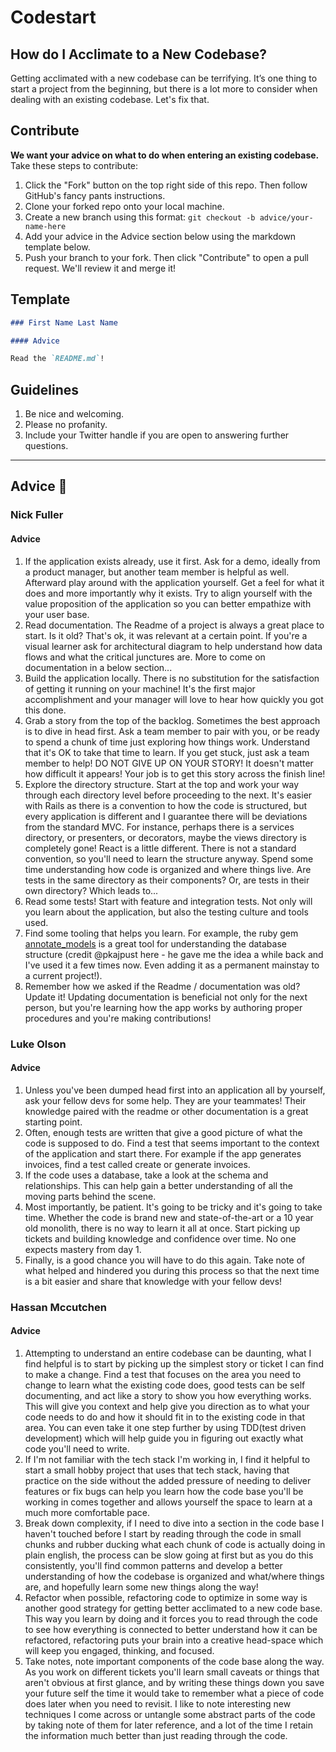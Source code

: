 # Codestart

## How do I Acclimate to a New Codebase?

Getting acclimated with a new codebase can be terrifying. It’s one thing to start a project from the beginning, but there is a lot more to consider when dealing with an existing codebase. Let's fix that.

## Contribute

**We want your advice on what to do when entering an existing codebase.** Take these steps to contribute:

1. Click the "Fork" button on the top right side of this repo. Then follow GitHub's fancy pants instructions.
1. Clone your forked repo onto your local machine.
1. Create a new branch using this format: `git checkout -b advice/your-name-here`
1. Add your advice in the Advice section below using the markdown template below.
1. Push your branch to your fork. Then click "Contribute" to open a pull request. We'll review it and merge it!

## Template

```markdown
### First Name Last Name

#### Advice

Read the `README.md`!
```

## Guidelines

1. Be nice and welcoming.
1. Please no profanity.
1. Include your Twitter handle if you are open to answering further questions.

---

## Advice 📝

### Nick Fuller

#### Advice

1. If the application exists already, use it first. Ask for a demo, ideally from a product manager, but another team member is helpful as well. Afterward play around with the application yourself. Get a feel for what it does and more importantly why it exists. Try to align yourself with the value proposition of the application so you can better empathize with your user base.
1. Read documentation. The Readme of a project is always a great place to start. Is it old? That's ok, it was relevant at a certain point. If you're a visual learner ask for architectural diagram to help understand how data flows and what the critical junctures are. More to come on documentation in a below section...
1. Build the application locally. There is no substitution for the satisfaction of getting it running on your machine! It's the first major accomplishment and your manager will love to hear how quickly you got this done.
1. Grab a story from the top of the backlog. Sometimes the best approach is to dive in head first. Ask a team member to pair with you, or be ready to spend a chunk of time just exploring how things work. Understand that it's OK to take that time to learn. If you get stuck, just ask a team member to help! DO NOT GIVE UP ON YOUR STORY! It doesn't matter how difficult it appears! Your job is to get this story across the finish line!
1. Explore the directory structure. Start at the top and work your way through each directory level before proceeding to the next. It's easier with Rails as there is a convention to how the code is structured, but every application is different and I guarantee there will be deviations from the standard MVC. For instance, perhaps there is a services directory, or presenters, or decorators, maybe the views directory is completely gone! React is a little different. There is not a standard convention, so you'll need to learn the structure anyway. Spend some time understanding how code is organized and where things live. Are tests in the same directory as their components? Or, are tests in their own directory? Which leads to...
1. Read some tests! Start with feature and integration tests. Not only will you learn about the application, but also the testing culture and tools used.
1. Find some tooling that helps you learn. For example, the ruby gem [annotate_models](https://github.com/ctran/annotate_models) is a great tool for understanding the database structure (credit @pkajpust here - he gave me the idea a while back and I've used it a few times now. Even adding it as a permanent mainstay to a current project!).
1. Remember how we asked if the Readme / documentation was old? Update it! Updating documentation is beneficial not only for the next person, but you're learning how the app works by authoring proper procedures and you're making contributions!

### Luke Olson

#### Advice

1. Unless you've been dumped head first into an application all by yourself, ask your fellow devs for some help. They are your teammates! Their knowledge paired with the readme or other documentation is a great starting point.
2. Often, enough tests are written that give a good picture of what the code is supposed to do. Find a test that seems important to the context of the application and start there. For example if the app generates invoices, find a test called create or generate invoices.
3. If the code uses a database, take a look at the schema and relationships. This can help gain a better understanding of all the moving parts behind the scene.
4. Most importantly, be patient. It's going to be tricky and it's going to take time. Whether the code is brand new and state-of-the-art or a 10 year old monolith, there is no way to learn it all at once. Start picking up tickets and building knowledge and confidence over time. No one expects mastery from day 1.
5. Finally, is a good chance you will have to do this again. Take note of what helped and hindered you during this process so that the next time is a bit easier and share that knowledge with your fellow devs!

### Hassan Mccutchen

#### Advice 

1. Attempting to understand an entire codebase can be daunting, what I find helpful is to start by picking up the simplest story or ticket I can find to make a change. Find a test that focuses on the area you need to change to learn what the existing code does, good tests can be self documenting, and act like a story to show you how everything works. This will give you context and help give you direction as to what your code needs to do and how it should fit in to the existing code in that area. You can even take it one step further by using TDD(test driven development) which will help guide you in figuring out exactly what code you'll need to write.
2. If I'm not familiar with the tech stack I'm working in, I find it helpful to start a small hobby project that uses that tech stack, having that practice on the side without the added pressure of needing to deliver features or fix bugs can help you learn how the code base you'll be working in comes together and allows yourself the space to learn at a much more comfortable pace.
3. Break down complexity, if I need to dive into a section in the code base I haven't touched before I start by reading through the code in small chunks and rubber ducking what each chunk of code is actually doing in plain english, the process can be slow going at first but as you do this consistently, you'll find common patterns and develop a better understanding of how the codebase is organized and what/where things are, and hopefully learn some new things along the way! 
4. Refactor when possible, refactoring code to optimize in some way is another good strategy for getting better acclimated to a new code base. This way you learn by doing and it forces you to read through the code to see how everything is connected to better understand how it can be refactored, refactoring puts your brain into a creative head-space which will keep you engaged, thinking, and focused. 
5. Take notes, note important components of the code base along the way. As you work on different tickets you'll learn small caveats or things that aren't obvious at first glance, and by writing these things down you save your future self the time it would take to remember what a piece of code does later when you need to revisit. I like to note interesting new techniques I come across or untangle some abstract parts of the code by taking note of them for later reference, and a lot of the time I retain the information much better than just reading through the code.